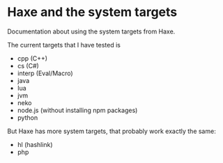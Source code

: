 # Haxe and the system targets

Documentation about using the system targets from Haxe.

The current targets that I have tested is

- cpp (C++)
- cs (C#)
- interp (Eval/Macro)
- java
- lua
- jvm
- neko
- node.js (without installing npm packages)
- python

But Haxe has more system targets, that probably work exactly the same:

- hl (hashlink)
- php
